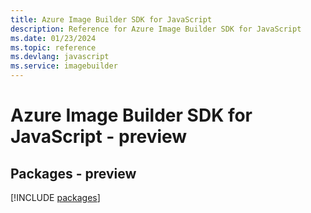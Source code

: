 ```yaml
---
title: Azure Image Builder SDK for JavaScript
description: Reference for Azure Image Builder SDK for JavaScript
ms.date: 01/23/2024
ms.topic: reference
ms.devlang: javascript
ms.service: imagebuilder
---
```

# Azure Image Builder SDK for JavaScript - preview
## Packages - preview
[!INCLUDE [packages](image-builder-index.md)]